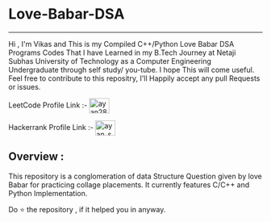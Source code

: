 # Love-Babar-DSA
-----------------------------------------------------

Hi , I'm Vikas and This is my Compiled C++/Python Love Babar DSA Programs Codes That I have Learned in my B.Tech Journey at Netaji Subhas University of Technology as a Computer Engineering Undergraduate through self study/ you-tube. I hope This will come useful. Feel free to contribute to this repositry, I'll Happily accept any pull Requests or issues.

LeetCode Profile Link :-  <a href="https://leetcode.com/Vikas4555/" target="blank"><img align="center" src="https://raw.githubusercontent.com/rahuldkjain/github-profile-readme-generator/master/src/images/icons/Social/leet-code.svg" alt="ayan2809" height="30" width="40" /></a>

Hackerrank Profile Link :- <a href="https://www.hackerrank.com/vikas2212000" target="blank"><img align="center" src="https://raw.githubusercontent.com/rahuldkjain/github-profile-readme-generator/master/src/images/icons/Social/hackerrank.svg" alt="ayan_sadhukhan21" height="30" width="40" /></a>

Overview :
---------------------------------------------------------------------------

This repository is a conglomeration of data Structure Question given by love Babar for practicing collage placements. It currently features C/C++ and Python Implementation.

Do ⭐ the repository , if it helped you in anyway.
